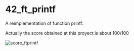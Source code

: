 # 42_ft_printf

A reimplementation of function printf.

Actually the score obtained at this proyect is about 100/100

![score_ftprintf](https://user-images.githubusercontent.com/112497828/195978991-f1926f84-fe26-439e-97c0-7289318abadb.png)
